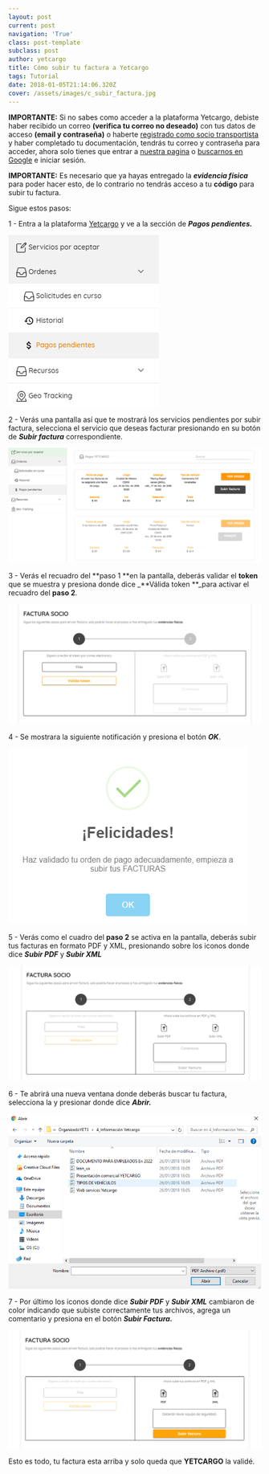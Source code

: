 ```yaml
---
layout: post
current: post
navigation: 'True'
class: post-template
subclass: post
author: yetcargo
title: Cómo subir tu factura a Yetcargo
tags: Tutorial
date: 2018-01-05T21:14:06.320Z
cover: /assets/images/c_subir_factura.jpg
---
```

**IMPORTANTE:** Si no sabes como acceder a la plataforma Yetcargo, debiste haber recibido un correo **(verifica tu correo no deseado)** con tus datos de acceso **(email y contraseña)** o haberte [registrado como socio transportista](https://yetcargo.com/registro_socio) y haber completado tu documentación, tendrás tu correo y contraseña para acceder, ahora solo tienes que entrar a [nuestra pagina](https://yetcargo.com/) o [buscarnos en Google](https://www.google.com.mx/search?q=yetcargo) e iniciar sesión.

**IMPORTANTE:** Es necesario que ya hayas entregado la _**evidencia física**_ para poder hacer esto, de lo contrario no tendrás acceso a tu **código** para subir tu factura.

Sigue estos pasos:

1 - Entra a la plataforma [Yetcargo](https://www.yetcargo.com/) y ve a la sección de _**Pagos pendientes.**_

![null](/assets/images/4_sf.jpg)

2 - Verás una pantalla así que te mostrará los servicios pendientes por subir factura, selecciona el servicio que deseas facturar presionando en su botón de **_Subir factura_** correspondiente.

![null](/assets/images/5_sf.jpg)

3 - Verás el recuadro  del **paso 1 **en la pantalla, deberás validar el **token** que se muestra y presiona donde dice _**Válida token **_para activar el recuadro del **paso 2**.

![null](/assets/images/7_sf.jpg)

4 - Se mostrara la siguiente notificación y presiona el botón **_OK_**.

![null](/assets/images/8_sf.jpg)

5 - Verás como el cuadro del **paso 2** se activa en la pantalla, deberás subir tus facturas en formato PDF y XML, presionando sobre los iconos donde dice **_Subir PDF_** y _**Subir XML**_

![null](/assets/images/9_sf.jpg)

6 - Te abrirá una nueva ventana donde deberás buscar tu factura, selecciona la y presionar donde dice _**Abrir.**_

![null](/assets/images/10_sf.jpg)

7 - Por último los iconos donde dice **_Subir PDF_** y _**Subir XML**_ cambiaron de color indicando que subiste correctamente tus archivos,  agrega un comentario  y presiona en el botón _**Subir Factura.**_

![null](/assets/images/11_sf.jpg)

Esto es todo, tu factura esta arriba y solo queda que **YETCARGO** la validé.
